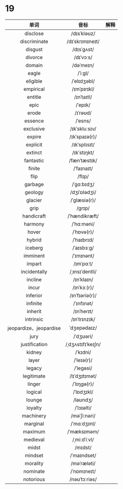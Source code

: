 # 19

|          单词          |       音标        | 解释 |
| :--------------------: | :---------------: | :--: |
|        disclose        |    /dɪsˈkləʊz/    |      |
|      discriminate      |  /dɪˈskrɪmɪneɪt/  |      |
|        disgust         |    /dɪsˈɡʌst/     |      |
|        divorce         |     /dɪˈvɔːs/     |      |
|         domain         |     /dəˈmeɪn/     |      |
|         eagle          |      /ˈiːɡl/      |      |
|        eligible        |    /ˈelɪdʒəbl/    |      |
|       empirical        |    /ɪmˈpɪrɪkl/    |      |
|        entitle         |    /ɪnˈtaɪtl/     |      |
|          epic          |      /ˈepɪk/      |      |
|         erode          |     /ɪˈrəʊd/      |      |
|        essence         |      /ˈesns/      |      |
|       exclusive        |   /ɪkˈskluːsɪv/   |      |
|         expire         |   /ɪkˈspaɪə(r)/   |      |
|        explicit        |   /ɪkˈsplɪsɪt/    |      |
|        extinct         |    /ɪkˈstɪŋkt/    |      |
|       fantastic        |   /fænˈtæstɪk/    |      |
|         finite         |    /ˈfaɪnaɪt/     |      |
|          flip          |      /flɪp/       |      |
|        garbage         |    /ˈɡɑːbɪdʒ/     |      |
|        geology         |   /dʒiˈɒlədʒi/    |      |
|        glacier         |   /ˈɡlæsiə(r)/    |      |
|          grip          |      /ɡrɪp/       |      |
|       handicraft       |   /ˈhændikræft/   |      |
|        harmony         |    /ˈhɑːməni/     |      |
|         hover          |    /ˈhɒvə(r)/     |      |
|         hybrid         |    /ˈhaɪbrɪd/     |      |
|        iceberg         |    /ˈaɪsbɜːɡ/     |      |
|        imminent        |    /ˈɪmɪnənt/     |      |
|         impart         |     /ɪmˈpɑːt/     |      |
|      incidentally      |  /ˌɪnsɪˈdentli/   |      |
|        incline         |    /ɪnˈklaɪn/     |      |
|         incur          |    /ɪnˈkɜː(r)/    |      |
|        inferior        |  /ɪnˈfɪəriə(r)/   |      |
|        infinite        |    /ˈɪnfɪnət/     |      |
|        inherit         |    /ɪnˈherɪt/     |      |
|       intrinsic        |   /ɪnˈtrɪnzɪk/    |      |
| jeopardize、jeopardise |    ˈdʒepədaɪz/    |      |
|          jury          |     /ˈdʒʊəri/     |      |
|     justification      | /ˌdʒʌstɪfɪˈkeɪʃn/ |      |
|         kidney         |     /ˈkɪdni/      |      |
|         layer          |    /ˈleɪə(r)/     |      |
|         legacy         |     /ˈleɡəsi/     |      |
|       legitimate       |   /lɪˈdʒɪtɪmət/   |      |
|         linger         |    /ˈlɪŋɡə(r)/    |      |
|        logical         |    /ˈlɒdʒɪkl/     |      |
|         lounge         |     /laʊndʒ/      |      |
|        loyalty         |    /ˈlɔɪəlti/     |      |
|       machinery        |   /məˈʃiːnəri/    |      |
|        marginal        |    /ˈmɑːdʒɪnl/    |      |
|        maximum         |    /ˈmæksɪməm/    |      |
|        medieval        |   /ˌmiːdˈiːvl/    |      |
|         midst          |      /mɪdst/      |      |
|        mindset         |    /ˈmaɪndset/    |      |
|        morality        |    /məˈræləti/    |      |
|        nominate        |    /ˈnɒmɪneɪt/    |      |
|       notorious        |   /nəʊˈtɔːriəs/   |      |
